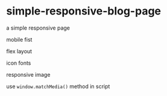 # simple-responsive-blog-page


a simple responsive page

mobile fist

flex layout

icon fonts

responsive image

use `window.matchMedia()` method in script
